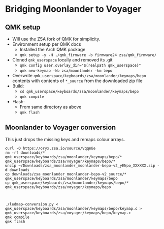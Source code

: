 # Bridging Moonlander to Voyager

## QMK setup

* Will use the ZSA fork of QMK for simplicity.
* Environment setup per QMK docs
    * Installed the Arch QMK package
    * `qmk setup -y -H ./qmk_firmware -b firmware24 zsa/qmk_firmware/`
* Cloned `qmk_userspace` locally and removed its .git
    * `qmk config user.overlay_dir="$(realpath qmk_userspace)"`
    * `qmk new-keymap -kb zsa/moonlander -km bepo`
* Overwrite `qmk_userspace/keyboards/zsa/moonlander/keymaps/bepo` contents with contents of `*_source` from the downloaded zip file
* Build:
    * `cd qmk_userspace/keyboards/zsa/moonlander/keymaps/bepo`
    * `qmk compile`
* Flash:
    * From same directory as above
    * `qmk flash`

## Moonlander to Voyager conversion

This just drops the missing keys and remaps colour arrays.

```
curl -O https://oryx.zsa.io/source/VqqnBe
rm -rf downloads/* qmk_userspace/keyboards/zsa/moonlander/keymaps/bepo/* qmk_userspace/keyboards/zsa/voyager/keymaps/bepo/*
unzip ~/Downloads/zsa_moonlander_moonlander-bepo-v2_yENpo_XXXXXX.zip -d downloads
cp downloads/zsa_moonlander_moonlander-bepo-v2_source/* qmk_userspace/keyboards/zsa/moonlander/keymaps/bepo
cp qmk_userspace/keyboards/zsa/moonlander/keymaps/bepo/* qmk_userspace/keyboards/zsa/voyager/keymaps/bepo



./ledmap-conversion.py < qmk_userspace/keyboards/zsa/moonlander/keymaps/bepo/keymap.c > qmk_userspace/keyboards/zsa/voyager/keymaps/bepo/keymap.c
qmk compile
qmk flash
```

